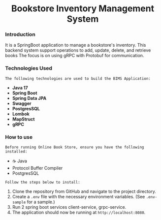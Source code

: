 # <h1 align="center">Bookstore Inventory Management System</h1>

### Introduction
It is a SpringBoot application to manage a bookstore's inventory.
This backend system support operations to add, update, delete, and retrieve books
The focus is on using gRPC with Protobuf for communication.

### Technologies Used
`The following technologies are used to build the BIMS Application:`
- **Java 17**
- **Spring Boot**
- **Spring Data JPA**
- **Swagger**
- **PostgresSQL**
- **Lombok**
- **MapStruct**
- **gRPC**

### How to use
`Before running Online Book Store, ensure you have the following installed:`
- ☕ Java
- Protocol Buffer Compiler
- PostgresSQL

`Follow the steps below to install:`
1. Clone the repository from GitHub and navigate to the project directory.
2. Create a `.env` file with the necessary environment variables. (See `.env-sample` for a sample.)
3. Run 2 spring boot services client-service, grpc-service.
4. The application should now be running at `http://localhost:8080`. 